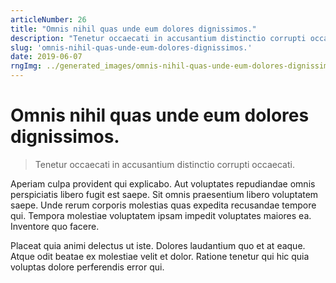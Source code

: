 ```yaml
---
articleNumber: 26
title: "Omnis nihil quas unde eum dolores dignissimos."
description: "Tenetur occaecati in accusantium distinctio corrupti occaecati."
slug: 'omnis-nihil-quas-unde-eum-dolores-dignissimos.'
date: 2019-06-07
rngImg: ../generated_images/omnis-nihil-quas-unde-eum-dolores-dignissimos..jpg
---
```


# Omnis nihil quas unde eum dolores dignissimos.

> Tenetur occaecati in accusantium distinctio corrupti occaecati.

Aperiam culpa provident qui explicabo. Aut voluptates repudiandae omnis perspiciatis libero fugit est saepe. Sit omnis praesentium libero voluptatem saepe. Unde rerum corporis molestias quas expedita recusandae tempore qui. Tempora molestiae voluptatem ipsam impedit voluptates maiores ea. Inventore quo facere.
 Placeat quia animi delectus ut iste. Dolores laudantium quo et at eaque. Atque odit beatae ex molestiae velit et dolor. Ratione tenetur qui hic quia voluptas dolore perferendis error qui.
